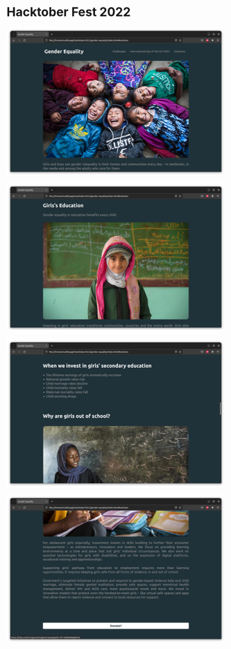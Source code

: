 # Hacktober Fest 2022

![WebPageScreenshots](genderEquality/ss1.png)

![WebPageScreenshots](genderEquality/ss2.png)

![WebPageScreenshots](genderEquality/ss3.png)

![WebPageScreenshots](genderEquality/ss4.png)